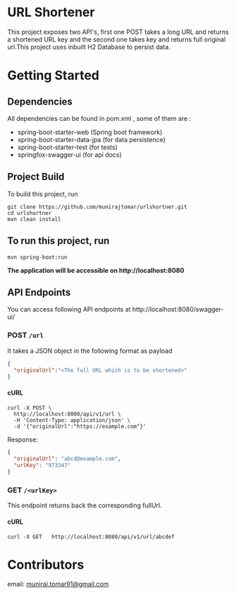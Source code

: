 # URL Shortener

This project exposes two API's, first one POST takes a long URL and returns a shortened URL key and the second one takes key and returns full original url.This project uses inbuilt H2 Database to persist data.

# Getting Started

## Dependencies

All dependencies can be found in pom.xml , some of them are :
* spring-boot-starter-web (Spring boot framework)
* spring-boot-starter-data-jpa (for data persistence)
* spring-boot-starter-test (for tests)
* springfox-swagger-ui (for api docs)

## Project Build

To build this project, run

```shell script
git clone https://github.com/munirajtomar/urlshortner.git
cd urlshortner
mvn clean install
```

## To run this project, run

```shell script
mvn spring-boot:run
```

**The application will be accessible on http://localhost:8080**

## API Endpoints

You can access following API endpoints at http://localhost:8080/swagger-ui/

### POST `/url`
It takes a JSON object in the following format as payload

```json
{
  "originalUrl":"<The full URL which is to be shortened>"
}
```

#### cURL

```shell script
curl -X POST \
  http://localhost:8080/api/v1/url \
  -H 'Content-Type: application/json' \
  -d '{"originalUrl":"https://example.com"}'
```

Response:

```json
{
  "originalUrl": "abcd@example.com",
  "urlKey": "973347"
}
```

### GET `/<urlKey>`

This endpoint returns back the corresponding fullUrl.

#### cURL

```shell script
curl -X GET   http://localhost:8080/api/v1/url/abcdef
```

# Contributors
email: muniraj.tomar91@gmail.com